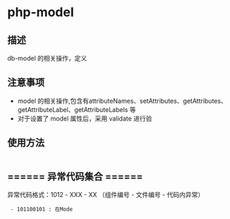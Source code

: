 # php-model
## 描述
db-model 的相关操作，定义

## 注意事项
 - model 的相关操作,包含有attributeNames、setAttributes、getAttributes、getAttributeLabel、getAttributeLabels 等
 - 对于设置了 model 属性后，采用 validate 进行验

## 使用方法
```
```
## ====== 异常代码集合 ======

异常代码格式：1012 - XXX - XX （组件编号 - 文件编号 - 代码内异常）
```
 - 101100101 : 在Mode
```